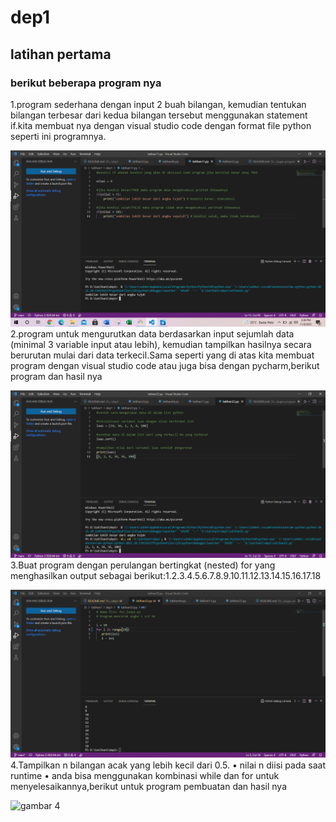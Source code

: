 # dep1
## latihan pertama
### berikut beberapa program nya
1.program sederhana dengan input 2 buah bilangan, kemudian
tentukan bilangan terbesar dari kedua bilangan tersebut
menggunakan statement if.kita membuat nya dengan visual studio code dengan format file python seperti ini programnya.<p>
![gambar 1](screenshot/ss0.PNG)
2.program untuk mengurutkan data berdasarkan input sejumlah
data (minimal 3 variable input atau lebih), kemudian tampilkan
hasilnya secara berurutan mulai dari data terkecil.Sama seperti yang di atas kita membuat program dengan visual studio code atau juga bisa dengan pycharm,berikut program dan hasil nya<P>
![gambar 2](screenshot/ss1.PNG)
3.Buat program dengan perulangan bertingkat (nested) for yang
menghasilkan output sebagai berikut:1.2.3.4.5.6.7.8.9.10.11.12.13.14.15.16.17.18<P>
![gambar 3](screenshot/SS5.PNG)
4.Tampilkan n bilangan acak yang lebih kecil dari 0.5.
• nilai n diisi pada saat runtime
• anda bisa menggunakan kombinasi while dan for untuk
menyelesaikannya,berikut untuk program pembuatan dan hasil nya<p>
![gambar 4](sreenshot/ss4.PNG)
